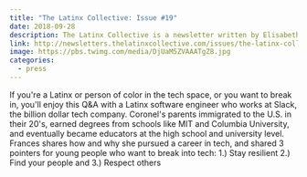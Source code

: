 ```yaml
---
title: "The Latinx Collective: Issue #19"
date: 2018-09-28
description: The Latinx Collective is a newsletter written by Elisabeth Rosario that offers a refreshing look at the every day contributions and achievements of Latinx people. 💃🏽️
link: http://newsletters.thelatinxcollective.com/issues/the-latinx-collective-issue-19-135985
image: https://pbs.twimg.com/media/DjUaM5ZVAAATgZ8.jpg
categories:
  - press
---
```


If you're a Latinx or person of color in the tech space, or you want to break in, you'll enjoy this Q&A with a Latinx software engineer who works at Slack, the billion dollar tech company. Coronel's parents immigrated to the U.S. in their 20's, earned degrees from schools like MIT and Columbia University, and eventually became educators at the high school and university level. Frances shares how and why she pursued a career in tech, and shared 3 pointers for young people who want to break into tech: 1.) Stay resilient 2.) Find your people and 3.) Respect others
